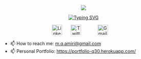 <p align="center">
  <a href="https://github.com/rohullahmuhammadee/readme-typing-svg">
    <img src="https://readme-typing-svg.demolab.com/?lines=Hi, I'm Qasim Amiri 👋 &font=Fira%20Code&center=true&width=440&height=45&color=f75c71&vCenter=true&pause=1000000&size=25" /></a>
</p>
<!-- Hi, I'm Qasim Amiri 👋 -->
<p align="center">
<a href="https://git.io/typing-svg"><img src="https://readme-typing-svg.demolab.com?font=Fira+Code&pause=1000&center=true&vCenter=true&width=435&height=100&lines=Senior+Software+Engineer;7%2B+years+experience+developing+web+and+mobile+apps;Eager+to+learn+new+things" alt="Typing SVG" /></a>
</p>
<!-- Social icons section -->
<p align="center"> 
  <a href="https://www.linkedin.com/in/m-qasim-amiri-820540196/"><img width="32px" alt="LinkedIn" title="LinkedIn" src="https://cdn.simpleicons.org/linkedin"/></a>
  &#8287;&#8287;&#8287;&#8287;&#8287;
  <a href="https://twitter.com/qa30m"><img width="32px" alt="Twitter" title="Twitter" src="https://i.imgur.com/AixJgnm.png"/></a>
  &#8287;&#8287;&#8287;&#8287;&#8287; 
  &#8287;&#8287;&#8287;&#8287;&#8287; 
  <a href="mailto:m.q.amiri@gmail.com"><img width="32px" alt="Gmail" title="Gmail" color="white" src="https://cdn.simpleicons.org/gmail"/></a>
  &#8287;&#8287;&#8287;&#8287;&#8287; 
</p>

- 📫 How to reach me: m.q.amiri@gmail.com
- 📫 Personal Portfolio: https://portfolio-q30.herokuapp.com/

<!---
qa30m/qa30m is a ✨ special ✨ repository because its `README.md` (this file) appears on your GitHub profile.
You can click the Preview link to take a look at your changes. 👋👀🌱💞️📫✨
--->
